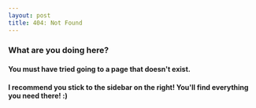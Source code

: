 ```yaml
---
layout: post
title: 404: Not Found
---
```


<h3>What are you doing here?</h3>  

<h4> You must have tried going to a page that doesn't exist. </h4>  

<h4> I recommend you stick to the sidebar on the right! You'll find everything you need there! :) </h4>